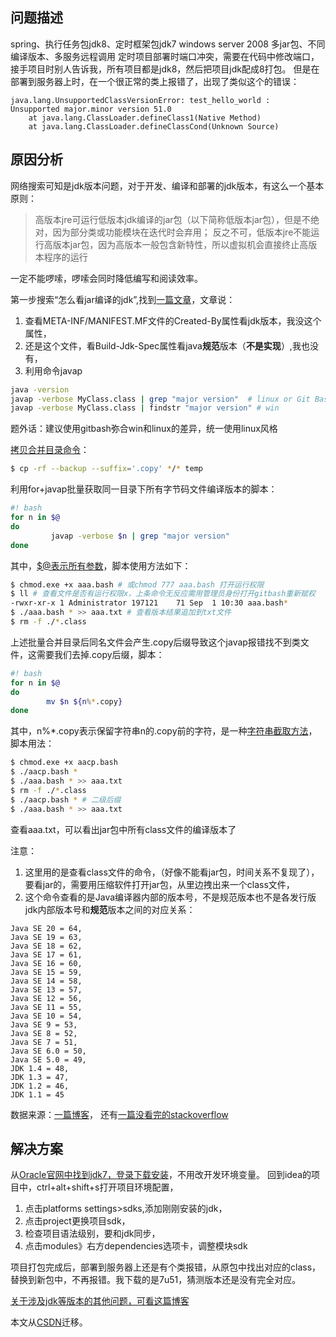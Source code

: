## 问题描述
spring、执行任务包jdk8、定时框架包jdk7
windows server 2008
多jar包、不同编译版本、多服务远程调用
定时项目部署时端口冲突，需要在代码中修改端口，接手项目时别人告诉我，所有项目都是jdk8，然后把项目jdk配成8打包。
但是在部署到服务器上时，在一个很正常的类上报错了，出现了类似这个的错误：
```log
java.lang.UnsupportedClassVersionError: test_hello_world :
Unsupported major.minor version 51.0
	at java.lang.ClassLoader.defineClass1(Native Method)
	at java.lang.ClassLoader.defineClassCond(Unknown Source)
```
## 原因分析
网络搜索可知是jdk版本问题，对于开发、编译和部署的jdk版本，有这么一个基本原则：
> 高版本jre可运行低版本jdk编译的jar包（以下简称低版本jar包），但是不绝对，因为部分类或功能模块在迭代时会弃用；
反之不可，低版本jre不能运行高版本jar包，因为高版本一般包含新特性，所以虚拟机会直接终止高版本程序的运行

一定不能啰嗦，啰嗦会同时降低编写和阅读效率。

第一步搜索“怎么看jar编译的jdk”,找到[一篇文章](https://blog.csdn.net/m0_47406832/article/details/129960699)，文章说：
1. 查看META-INF/MANIFEST.MF文件的Created-By属性看jdk版本，我没这个属性，
2. 还是这个文件，看Build-Jdk-Spec属性看java**规范**版本（**不是实现**）,我也没有， 
3. 利用命令javap
```bash
java -version
javap -verbose MyClass.class | grep "major version"  # linux or Git Bash - MINGW64
javap -verbose MyClass.class | findstr "major version" # win
```
题外话：建议使用gitbash弥合win和linux的差异，统一使用linux风格

[拷贝合并目录命令](https://www.coder.work/article/2209910)：
```bash
$ cp -rf --backup --suffix='.copy' */* temp
```
利用for+javap批量获取同一目录下所有字节码文件编译版本的脚本：
```bash
#! bash
for n in $@
do
         javap -verbose $n | grep "major version"
done
```
其中，[$@表示所有参数](https://www.lsjlt.com/news/315339.html)，脚本使用方法如下：

```bash
$ chmod.exe +x aaa.bash # 或chmod 777 aaa.bash 打开运行权限
$ ll # 查看文件是否有运行权限x，上条命令无反应需用管理员身份打开gitbash重新赋权
-rwxr-xr-x 1 Administrator 197121    71 Sep  1 10:30 aaa.bash*
$ ./aaa.bash * >> aaa.txt # 查看版本结果追加到txt文件
$ rm -f ./*.class
```
上述批量合并目录后同名文件会产生.copy后缀导致这个javap报错找不到类文件，这需要我们去掉.copy后缀，脚本：
```bash
#! bash
for n in $@
do
        mv $n ${n%*.copy}
done
```
其中，n%*.copy表示保留字符串n的.copy前的字符，是一种[字符串截取方法](https://blog.csdn.net/weixin_44730298/article/details/128799791)，脚本用法：
```bash
$ chmod.exe +x aacp.bash
$ ./aacp.bash *
$ ./aaa.bash * >> aaa.txt
$ rm -f ./*.class
$ ./aacp.bash * # 二级后缀
$ ./aaa.bash * >> aaa.txt
```
查看aaa.txt，可以看出jar包中所有class文件的编译版本了

注意：
1. 这里用的是查看class文件的命令，（好像不能看jar包，时间关系不复现了），要看jar的，需要用压缩软件打开jar包，从里边拽出来一个class文件，
2. 这个命令查看的是Java编译器内部的版本号，不是规范版本也不是各发行版
   jdk内部版本号和**规范**版本之间的对应关系：
```log
Java SE 20 = 64,
Java SE 19 = 63,
Java SE 18 = 62,
Java SE 17 = 61,
Java SE 16 = 60,
Java SE 15 = 59,
Java SE 14 = 58,
Java SE 13 = 57,
Java SE 12 = 56,
Java SE 11 = 55,
Java SE 10 = 54,
Java SE 9 = 53,
Java SE 8 = 52,
Java SE 7 = 51,
Java SE 6.0 = 50,
Java SE 5.0 = 49,
JDK 1.4 = 48,
JDK 1.3 = 47,
JDK 1.2 = 46,
JDK 1.1 = 45
```
数据来源：[一篇博客](https://www.cnblogs.com/edwinchen/p/3979586.html)，
还有[一篇没看完的stackoverflow](https://stackoverflow.com/questions/10382929/how-to-fix-java-lang-unsupportedclassversionerror-unsupported-major-minor-versi)

## 解决方案
从[Oracle官网中找到jdk7，登录下载安装](https://www.oracle.com/java/technologies/javase/javase7-archive-downloads.html)，不用改开发环境变量。
回到idea的项目中，ctrl+alt+shift+s打开项目环境配置，
1. 点击platforms settings>sdks,添加刚刚安装的jdk，
2. 点击project更换项目sdk，
3. 检查项目语法级别，要和jdk同步，
4. 点击modules》右方dependencies选项卡，调整模块sdk
   
项目打包完成后，部署到服务器上还是有个类报错，从原包中找出对应的class，替换到新包中，不再报错。我下载的是7u51，猜测版本还是没有完全对应。

[关于涉及jdk等版本的其他问题，可看这篇博客](https://blog.csdn.net/qq_41623592/article/details/132036580)

本文从[CSDN](https://blog.csdn.net/qq_41623592/article/details/132362205)迁移。
